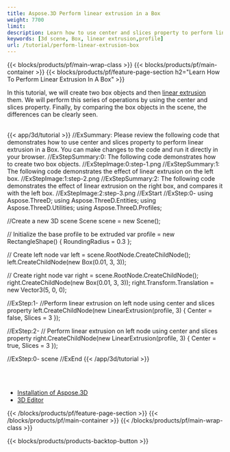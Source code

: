 ```yaml
---
title: Aspose.3D Perform linear extrusion in a Box
weight: 7700
limit: 
description: Learn how to use center and slices property to perform linear extrusion in a Box
keywords: [3d scene, Box, linear extrusion,profile]
url: /tutorial/perform-linear-extrusion-box
---
```


{{< blocks/products/pf/main-wrap-class >}}
{{< blocks/products/pf/main-container >}}
{{< blocks/products/pf/feature-page-section h2="Learn How To Perform Linear Extrusion In A Box" >}}

<p>
In this tutorial, we will create two box objects and then <a href="https://reference.aspose.com/3d/net/aspose.threed.entities/linearextrusion/">linear extrusion</a> them. We will perform this series of operations by using the center and slices property. Finally, by comparing the box objects in the scene, the differences can be clearly seen.
</p>

<br />
{{< app/3d/tutorial >}}
//ExSummary: Please review the following code that demonstrates how to use center and slices property to perform linear extrusion in a Box. You can make changes to the code and run it directly in your browser.
//ExStepSummary:0: The following code demonstrates how to create two box objects.
//ExStepImage:0:step-1.png
//ExStepSummary:1: The following code demonstrates the effect of linear extrusion on the left box.
//ExStepImage:1:step-2.png
//ExStepSummary:2: The following code demonstrates the effect of linear extrusion on the right box, and compares it with the left box.
//ExStepImage:2:step-3.png
//ExStart
//ExStep:0-
using Aspose.ThreeD;
using Aspose.ThreeD.Entities;
using Aspose.ThreeD.Utilities;
using Aspose.ThreeD.Profiles;

//Create a new 3D scene
Scene scene = new Scene();

// Initialize the base profile to be extruded
var profile = new RectangleShape()
{
    RoundingRadius = 0.3
};

// Create left node
var left = scene.RootNode.CreateChildNode();
left.CreateChildNode(new Box(0.01, 3, 3));

// Create right node
var right = scene.RootNode.CreateChildNode();
right.CreateChildNode(new Box(0.01, 3, 3));
right.Transform.Translation = new Vector3(5, 0, 0);

//ExStep:1-
//Perform linear extrusion on left node using center and slices property
left.CreateChildNode(new LinearExtrusion(profile, 3) { Center = false, Slices = 3 });

//ExStep:2-
// Perform linear extrusion on left node using center and slices property
right.CreateChildNode(new LinearExtrusion(profile, 3) { Center = true, Slices = 3 });

//ExStep:0-
scene
//ExEnd
{{< /app/3d/tutorial >}}
<br />

<br />
<br />
<div class="code-sample">
    <ul class="link-list">
        <li class="link-item"><a href="https://docs.aspose.com/3d/net/installation/">Installation of Aspose.3D</a></li>
        <li class="link-item"><a href="https://products.aspose.app/3d/editor/">3D Editor</a></li>
    </ul>
</div>

{{< /blocks/products/pf/feature-page-section >}}
{{< /blocks/products/pf/main-container >}}
{{< /blocks/products/pf/main-wrap-class >}}

{{< blocks/products/products-backtop-button >}}

